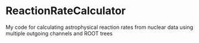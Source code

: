 # ReactionRateCalculator
My code for calculating astrophysical reaction rates from nuclear data using multiple outgoing channels and ROOT trees

